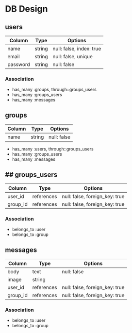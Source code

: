 #  DB Design

## users
|Column|Type|Options|
|------|----|-------|
|name|string|null: false, index: true|
|email|string|null: false, unique|
|password|string|null: false|

### Association
- has_many :groups, through::groups_users
- has_many :groups_users
- has_many :messages

## groups
|Column|Type|Options|
|------|----|-------|
|name|string|null: false|

- has_many :users, through::groups_users
- has_many :groups_users
- has_many :messages


## ## groups_users

|Column|Type|Options|
|------|----|-------|
|user_id|references|null: false, foreign_key: true|
|group_id|references|null: false, foreign_key: true|

### Association
- belongs_to :user
- belongs_to :group

## messages

|Column|Type|Options|
|------|----|-------|
|body|text|null: false|
|image|string||
|user_id|references|null: false, foreign_key: true|
|group_id|references|null: false, foreign_key: true|

### Association
- belongs_to :user
- belongs_to :group
